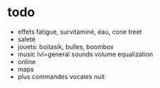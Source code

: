 # todo
- effets fatigue, survitaminé, eau, cone treet
- saleté
- jouets: boitasik, bulles, boombox
- music lvl=general sounds volume equalization
- online
- maps
- plus commandes vocales
nuit